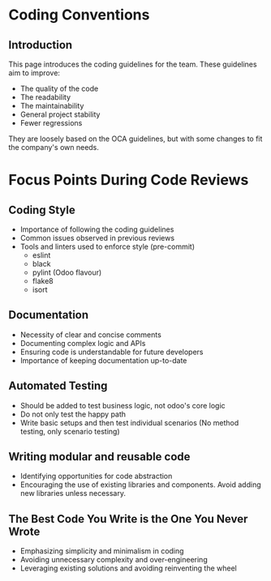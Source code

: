 # Coding Conventions
## Introduction

This page introduces the coding guidelines for the team. These guidelines aim to improve:

- The quality of the code
- The readability
- The maintainability
- General project stability
- Fewer regressions

They are loosely based on the OCA guidelines, but with some changes to fit the company's own needs.

# Focus Points During Code Reviews

## Coding Style

- Importance of following the coding guidelines
- Common issues observed in previous reviews
- Tools and linters used to enforce style (pre-commit)
  - eslint
  - black
  - pylint (Odoo flavour)
  - flake8
  - isort

## Documentation

- Necessity of clear and concise comments
- Documenting complex logic and APIs
- Ensuring code is understandable for future developers
- Importance of keeping documentation up-to-date

## Automated Testing

- Should be added to test business logic, not odoo's core logic
- Do not only test the happy path
- Write basic setups and then test individual scenarios (No method testing, only scenario testing)

## Writing modular and reusable code

- Identifying opportunities for code abstraction
- Encouraging the use of existing libraries and components. Avoid adding new libraries unless necessary.

## The Best Code You Write is the One You Never Wrote

- Emphasizing simplicity and minimalism in coding
- Avoiding unnecessary complexity and over-engineering
- Leveraging existing solutions and avoiding reinventing the wheel
